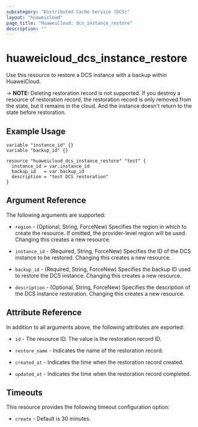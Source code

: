 ```yaml
---
subcategory: "Distributed Cache Service (DCS)"
layout: "huaweicloud"
page_title: "HuaweiCloud: dcs_instance_restore"
description: ""
---
```


# huaweicloud_dcs_instance_restore

Use this resource to restore a DCS instance with a backup within HuaweiCloud.

-> **NOTE:** Deleting restoration record is not supported. If you destroy a resource of restoration record,
the restoration record is only removed from the state, but it remains in the cloud. And the instance doesn't return to
the state before restoration.

## Example Usage

```hcl
variable "instance_id" {}
variable "backup_id" {}

resource "huaweicloud_dcs_instance_restore" "test" {
  instance_id = var.instance_id
  backup_id   = var.backup_id
  description = "test DCS restoration"
}
```

## Argument Reference

The following arguments are supported:

* `region` - (Optional, String, ForceNew) Specifies the region in which to create the resource.
  If omitted, the provider-level region will be used. Changing this creates a new resource.

* `instance_id` - (Required, String, ForceNew) Specifies the ID of the DCS instance to be restored.
  Changing this creates a new resource.

* `backup_id` - (Required, String, ForceNew) Specifies the backup ID used to restore the DCS instance.
  Changing this creates a new resource.

* `description` - (Optional, String, ForceNew) Specifies the description of the DCS instance restoration.
  Changing this creates a new resource.

## Attribute Reference

In addition to all arguments above, the following attributes are exported:

* `id` - The resource ID. The value is the restoration record ID.

* `restore_name` - Indicates the name of the restoration record.

* `created_at` - Indicates the time when the restoration record created.

* `updated_at` - Indicates the time when the restoration record completed.

## Timeouts

This resource provides the following timeout configuration option:

* `create` - Default is 30 minutes.
